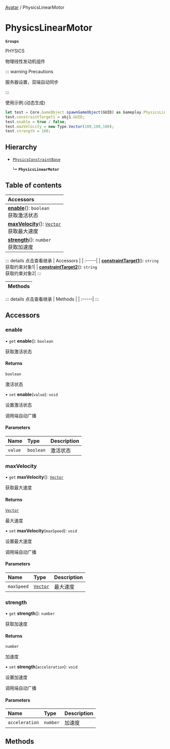 [Avatar](../groups/Avatar.Avatar.md) / PhysicsLinearMotor

# PhysicsLinearMotor <Badge type="tip" text="Class" /> <Score text="PhysicsLinearMotor" />

**`Groups`**

PHYSICS

物理线性发动机组件

::: warning Precautions

服务器设置，双端自动同步

:::

使用示例:(动态生成)
```ts
let test = Core.GameObject.spawnGameObject(GUID) as Gameplay.PhysicsLinearMotor;
test.constraintTarget1 = obj1.GUID;
test.enable = true / false;
test.maxVelocity = new Type.Vector(100,100,100);
test.strength = 100;
```

## Hierarchy

- [`PhysicsConstraintBase`](Gameplay.PhysicsConstraintBase.md)

  ↳ **`PhysicsLinearMotor`**

## Table of contents

| Accessors |
| :-----|
| **[enable](Gameplay.PhysicsLinearMotor.md#enable)**(): `boolean` <br> 获取激活状态|
| **[maxVelocity](Gameplay.PhysicsLinearMotor.md#maxvelocity)**(): [`Vector`](Type.Vector.md) <br> 获取最大速度|
| **[strength](Gameplay.PhysicsLinearMotor.md#strength)**(): `number` <br> 获取加速度|


::: details 点击查看继承
| Accessors |
| :-----|
| **[constraintTarget1](Gameplay.PhysicsConstraintBase.md#constrainttarget1)**(): `string` <br> 获取约束对象1|
| **[constraintTarget2](Gameplay.PhysicsConstraintBase.md#constrainttarget2)**(): `string` <br> 获取约束对象2|
:::


| Methods |
| :-----|


::: details 点击查看继承
| Methods |
| :-----|
:::


## Accessors

### enable <Score text="enable" /> 

• `get` **enable**(): `boolean`

获取激活状态

#### Returns

`boolean`

激活状态

• `set` **enable**(`value`): `void` <Badge type="tip" text="other" />

设置激活状态

调用端自动广播

#### Parameters

| Name | Type | Description |
| :------ | :------ | :------ |
| `value` | `boolean` | 激活状态 |



### maxVelocity <Score text="maxVelocity" /> 

• `get` **maxVelocity**(): [`Vector`](Type.Vector.md)

获取最大速度

#### Returns

[`Vector`](Type.Vector.md)

最大速度

• `set` **maxVelocity**(`maxSpeed`): `void` <Badge type="tip" text="other" />

设置最大速度

调用端自动广播

#### Parameters

| Name | Type | Description |
| :------ | :------ | :------ |
| `maxSpeed` | [`Vector`](Type.Vector.md) | 最大速度 |



### strength <Score text="strength" /> 

• `get` **strength**(): `number`

获取加速度

#### Returns

`number`

加速度

• `set` **strength**(`acceleration`): `void` <Badge type="tip" text="other" />

设置加速度

调用端自动广播

#### Parameters

| Name | Type | Description |
| :------ | :------ | :------ |
| `acceleration` | `number` | 加速度 |



## Methods